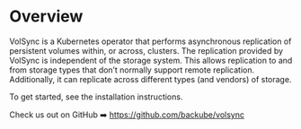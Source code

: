# Overview
VolSync is a Kubernetes operator that performs asynchronous replication of persistent volumes within, or across, clusters. The replication provided by VolSync is independent of the storage system. This allows replication to and from storage types that don’t normally support remote replication. Additionally, it can replicate across different types (and vendors) of storage.

To get started, see the installation instructions.

Check us out on GitHub ➡️ https://github.com/backube/volsync
